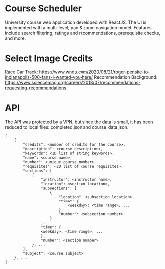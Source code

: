 # Course Scheduler
University course web application developed with ReactJS. The UI is implemented with a multi-level, pan & zoom navigation model. Features include search filtering, ratings and recommendations, prerequisite checks, and more.

# Select Image Credits
Race Car Track: https://www.wndu.com/2020/08/21/roger-penske-to-indianapolis-500-fans-i-wanted-you-here/
Recommendation Background: https://www.sciencemag.org/careers/2018/07/recommendations-requesting-recommendations

# API
The API was protected by a VPN, but since the data is small, it has been reduced to local files:
completed.json and course_data.json.

```
[
    {
        "credits": <number of credits for the course>,
        "description": <course description>,
        "keywords": <1D list of string keywords>,
        "name": <course name>,
        "number": <unique course number>,
        "requisites": <2D list of course requisites>,
        "sections": [
            {
                "instructor": <instructor name>,
                "location": <section location>,
                "subsections": [
                    {
                        "location": <subsection location>,
                        "time": {
                            <weekday>: <time range>, ...
                        },
                        "number": <subsection number>
                    }
                ],
                "time": {
                <weekday>: <time range>, ...
                },
                "number": <section number>
            }, ...
        ],
        "subject": <course subject>
    }, ...
]
```

